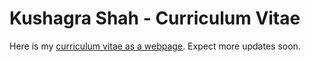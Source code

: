 # Kushagra Shah - Curriculum Vitae

Here is my [curriculum vitae as a webpage](https://KushagraShah.github.io). Expect more updates soon.
